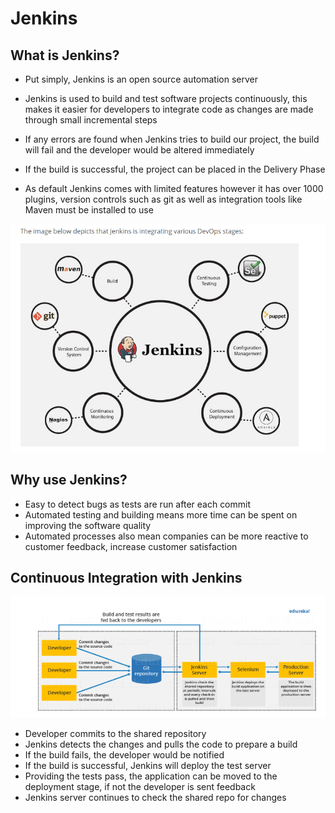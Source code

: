 # Jenkins

## What is Jenkins?

- Put simply, Jenkins is an open source automation server
- Jenkins is used to build and test software projects continuously, this makes it easier for developers to integrate code
as changes are made through small incremental steps
- If any errors are found when Jenkins tries to build our project, the build will fail and the developer would be
altered immediately
- If the build is successful, the project can be placed in the Delivery Phase

- As default Jenkins comes with limited features however it has over 1000 plugins, version controls such as git as well
as integration tools like Maven must be installed to use

![Here](https://github.com/aosborne17/Web-App-Starter-Code/raw/master/images/jenkins-integration-life-cycle.png)


## Why use Jenkins?
- Easy to detect bugs as tests are run after each commit
- Automated testing and building means more time can be spent on improving the software quality
- Automated processes also mean companies can be more reactive to customer feedback, increase customer satisfaction


## Continuous Integration with Jenkins

![Jenkins Deploy](https://github.com/aosborne17/Web-App-Starter-Code/raw/master/images/jenkins-build-test-deploy.png)

- Developer commits to the shared repository
- Jenkins detects the changes and pulls the code to prepare a build
- If the build fails, the developer would be notified
- If the build is successful, Jenkins will deploy the test server
- Providing the tests pass, the application can be moved to the deployment stage, if not the developer is sent feedback
- Jenkins server continues to check the shared repo for changes
